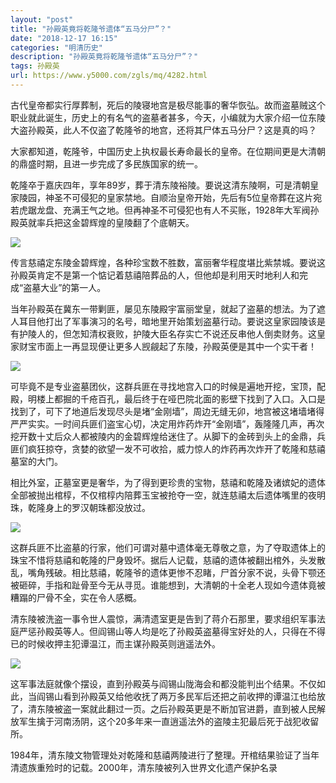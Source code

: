 ```yaml
---
layout: "post"
title: "孙殿英竟将乾隆爷遗体“五马分尸”？"
date: "2018-12-17 16:15"
categories: "明清历史"
description: "孙殿英竟将乾隆爷遗体“五马分尸”？"
tags: 孙殿英
url: https://www.y5000.com/zgls/mq/4282.html
---
```






古代皇帝都实行厚葬制，死后的陵寝地宫是极尽能事的奢华恢弘。故而盗墓贼这个职业就此诞生，历史上的有名气的盗墓者甚多，今天，小编就为大家介绍一位东陵大盗孙殿英，此人不仅盗了乾隆爷的地宫，还将其尸体五马分尸？这是真的吗？

大家都知道，乾隆爷，中国历史上执权最长寿命最长的皇帝。在位期间更是大清朝的鼎盛时期，且进一步完成了多民族国家的统一。

乾隆卒于嘉庆四年，享年89岁，葬于清东陵裕陵。要说这清东陵啊，可是清朝皇家陵园，神圣不可侵犯的皇家禁地。自顺治皇帝开始，先后有5位皇帝葬在这片宛若虎踞龙盘、充满王气之地。但再神圣不可侵犯也有人不买账，1928年大军阀孙殿英就率兵把这金碧辉煌的皇陵翻了个底朝天。

![](https://img.y5000.com/uploads/allimg/161101/1125235P2-0.jpg)

传言慈禧定东陵金碧辉煌，各种珍宝数不胜数，富丽奢华程度堪比紫禁城。要说这孙殿英肯定不是第一个惦记着慈禧陪葬品的人，但他却是利用天时地利人和完成“盗墓大业”的第一人。

当年孙殿英在冀东一带剿匪，屡见东陵殿宇富丽堂皇，就起了盗墓的想法。为了遮人耳目他打出了军事演习的名号，暗地里开始策划盗墓行动。要说这皇家园陵该是有护陵人的，但怎知清权衰败，护陵大臣名存实亡不说还反串他人倒卖财务。这皇家财宝市面上一再显现便让更多人觊觎起了东陵，孙殿英便是其中一个实干者！

![](https://img.y5000.com/uploads/allimg/161101/1125234562-1.jpg)

可毕竟不是专业盗墓团伙，这群兵匪在寻找地宫入口的时候是遍地开挖，宝顶，配殿，明楼上都掘的千疮百孔，最后终于在哑巴院北面的影壁下找到了入口。入口是找到了，可下了地道后发现尽头是堵“金刚墙”，周边无缝无卯，地宫被这堵墙堵得严严实实。一时间兵匪们盗宝心切，决定用炸药炸开“金刚墙”，轰隆隆几声，再次挖开数十丈后众人都被陵内的金碧辉煌给迷住了。从脚下的金砖到头上的金鼎，兵匪们疯狂掠夺，贪婪的欲望一发不可收拾，威力惊人的炸药再次炸开了乾隆和慈禧墓室的大门。

相比外室，正墓室更是奢华，为了得到更珍贵的宝物，慈禧和乾隆及诸嫔妃的遗体全部被抛出棺椁，不仅棺椁内陪葬玉宝被抢夺一空，就连慈禧太后遗体嘴里的夜明珠，乾隆身上的罗汉朝珠都没放过。

![](https://img.y5000.com/uploads/allimg/161101/1125235413-2.jpg)

这群兵匪不比盗墓的行家，他们可谓对墓中遗体毫无尊敬之意，为了夺取遗体上的珠宝不惜将慈禧和乾隆的尸身毁坏。据后人记载，慈禧的遗体被翻出棺外，头发散乱，嘴角残破。相比慈禧，乾隆爷的遗体更惨不忍睹，尸首分家不说，头骨下颚还被砸碎，手指和趾骨至今无从寻觅。谁能想到，大清朝的十全老人现如今遗体竟被糟蹋的尸骨不全，实在令人感概。

清东陵被洗盗一事令世人震惊，满清遗室更是告到了蒋介石那里，要求组织军事法庭严惩孙殿英等人。但阎锡山等人均是吃了孙殿英盗墓得宝好处的人，只得在不得已的时候收押主犯谭温江，而主谋孙殿英则逍遥法外。

![](https://img.y5000.com/uploads/allimg/161101/1125233040-3.jpg)

这军事法庭就像个摆设，直到孙殿英与阎锡山陇海会和都没能判出个结果。不仅如此，当阎锡山看到孙殿英又给他收抚了两万多民军后还把之前收押的谭温江也给放了，清东陵被盗一案就此翻过一页。之后孙殿英更是不断加官进爵，直到被人民解放军生擒于河南汤阴，这个20多年来一直逍遥法外的盗陵主犯最后死于战犯收留所。

1984年，清东陵文物管理处对乾隆和慈禧两陵进行了整理。开棺结果验证了当年清遗族重殓时的记载。2000年，清东陵被列入世界文化遗产保护名录
